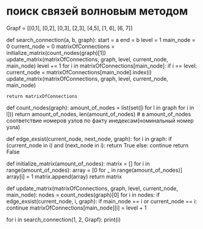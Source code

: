 # поиск связей волновым методом
Grapf = [[0,1], [0,2], [0,3], [2,3], [4,5], [1, 6], [6, 7]]

def search_connection(a, b, graph):
    start = a
    end = b
    level = 1
    main_node = 0
    current_node = 0
    matrixOfConnections = initialize_matrix(count_nodes(graph)[1])
    update_matrix(matrixOfConnections, graph, level, current_node, main_node)
    level += 1
    for i in matrixOfConnections[main_node]:
        if i == level:
            current_node = matrixOfConnections[main_node].index(i)
            update_matrix(matrixOfConnections, graph, level, current_node, main_node)

    return matrixOfConnections

def count_nodes(graph):
    amount_of_nodes = list(set([i for l in graph for i in l]))
    return amount_of_nodes, len(amount_of_nodes) # в amount_of_nodes соответствие номеров узлов по факту инедексам(номинальный номер узла)

def edge_exsist(current_node, next_node, graph):
    for i in graph:
        if (current_node in i) and (next_node in i):
            return True
        else:
            continue
    return False

def initialize_matrix(amount_of_nodes):
    matrix = []
    for i in range(amount_of_nodes):
        array = [0 for _ in range(amount_of_nodes)]
        array[i] = 1
        matrix.append(array)
    return matrix

def update_matrix(matrixOfConnections, graph, level, current_node, main_node):
    nodes = count_nodes(graph)[0]
    for i in nodes:
        if edge_exsist(current_node, i, graph):
            if main_node == i or current_node == i:
                continue
            matrixOfConnections[main_node][i] = level + 1



for i in search_connection(1, 2, Grapf):
    print(i)
